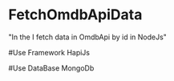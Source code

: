 # FetchOmdbApiData
"In the I fetch data in OmdbApi by id in NodeJs"

#Use Framework
HapiJs

#Use DataBase
MongoDb
